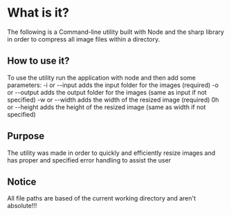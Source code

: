 # What is it?
The following is a Command-line utility built with Node and the sharp library in order to compress all image files within a directory.
## How to use it?
To use the utility run the application with node and then add some parameters:
-i or --input adds the input folder for the images (required)
-o or --output adds the output folder for the images (same as input if not specified)
-w or --width adds the width of the resized image (required)
0h or --height adds the height of the resized image (same as width if not specified)
## Purpose
The utility was made in order to quickly and efficiently resize images and has proper and specified error handling to assist the user
## Notice
All file paths are based of the current working directory and aren't absolute!!!
